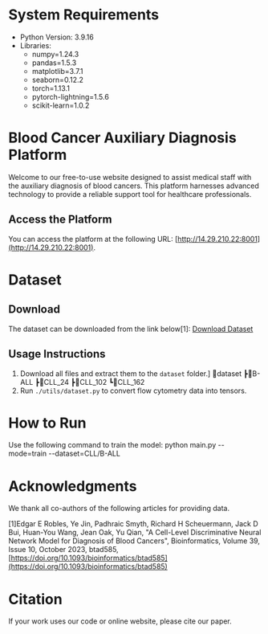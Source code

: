 # System Requirements
- Python Version: 3.9.16
- Libraries:
  - numpy=1.24.3
  - pandas=1.5.3
  - matplotlib=3.7.1
  - seaborn=0.12.2
  - torch=1.13.1
  - pytorch-lightning=1.5.6
  - scikit-learn=1.0.2
# Blood Cancer Auxiliary Diagnosis Platform

Welcome to our free-to-use website designed to assist medical staff with the auxiliary diagnosis of blood cancers. This platform harnesses advanced technology to provide a reliable support tool for healthcare professionals.

## Access the Platform
You can access the platform at the following URL: [http://14.29.210.22:8001](http://14.29.210.22:8001).

# Dataset
## Download
The dataset can be downloaded from the link below[1]:
[Download Dataset](https://drive.google.com/drive/folders/1VcmDOdBbG46ILRd99TM2ZsZHBpcMazZ6)

## Usage Instructions
1. Download all files and extract them to the `dataset` folder.]
📂dataset
  ┣📂B-ALL
  ┣📂CLL_24
  ┣📂CLL_102
  ┗📂CLL_162
2. Run `./utils/dataset.py` to convert flow cytometry data into tensors.

# How to Run
Use the following command to train the model:
python main.py --mode=train --dataset=CLL/B-ALL

# Acknowledgments
We thank all co-authors of the following articles for providing data.

[1]Edgar E Robles, Ye Jin, Padhraic Smyth, Richard H Scheuermann, Jack D Bui, Huan-You Wang, Jean Oak, Yu Qian, "A Cell-Level Discriminative Neural Network Model for Diagnosis of Blood Cancers", Bioinformatics, Volume 39, Issue 10, October 2023, btad585, [https://doi.org/10.1093/bioinformatics/btad585](https://doi.org/10.1093/bioinformatics/btad585)

# Citation
If your work uses our code or online website, please cite our paper.
